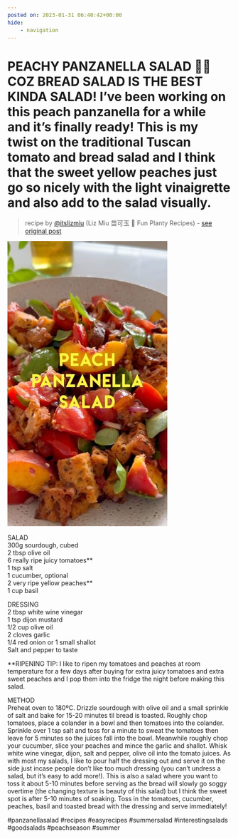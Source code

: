 ```yaml
---
posted on: 2023-01-31 06:40:42+00:00
hide:
    - navigation
---
```


# PEACHY PANZANELLA SALAD 🍅🥖 COZ BREAD SALAD IS THE BEST KINDA SALAD! I’ve been working on this peach panzanella for a while and it’s finally ready! This is my twist on the traditional Tuscan tomato and bread salad and I think that the sweet yellow peaches just go so nicely with the light vinaigrette and also add to the salad visually. 

> recipe by [@itslizmiu](https://www.instagram.com/itslizmiu/) 
(Liz Miu 苗可玉 🍜 Fun Planty Recipes) - [see original post](https://instagram.com/p/CoEdzSSpH8C)

![](../img/itslizmiu_31-01-2023_0601.png)

  
SALAD  
300g sourdough, cubed  
2 tbsp olive oil  
6 really ripe juicy tomatoes**  
1 tsp salt  
1 cucumber, optional  
2 very ripe yellow peaches**  
1 cup basil  
  
DRESSING  
2 tbsp white wine vinegar  
1 tsp dijon mustard  
1/2 cup olive oil  
2 cloves garlic  
1/4 red onion or 1 small shallot  
Salt and pepper to taste  
  
**RIPENING TIP: I like to ripen my tomatoes and peaches at room temperature for a few days after buying for extra juicy tomatoes and extra sweet peaches and I pop them into the fridge the night before making this salad.   
  
METHOD  
Preheat oven to 180ºC. Drizzle sourdough with olive oil and a small sprinkle of salt and bake for 15-20 minutes til bread is toasted. Roughly chop tomatoes, place a colander in a bowl and then tomatoes into the colander. Sprinkle over 1 tsp salt and toss for a minute to sweat the tomatoes then leave for 5 minutes so the juices fall into the bowl. Meanwhile roughly chop your cucumber, slice your peaches and mince the garlic and shallot. Whisk white wine vinegar, dijon, salt and pepper, olive oil into the tomato juices. As with most my salads, I like to pour half the dressing out and serve it on the side just incase people don’t like too much dressing (you can’t undress a salad, but it’s easy to add more!). This is also a salad where you want to toss it about 5-10 minutes before serving as the bread will slowly go soggy overtime (the changing texture is beauty of this salad) but I think the sweet spot is after 5-10 minutes of soaking. Toss in the tomatoes, cucumber, peaches, basil and toasted bread with the dressing and serve immediately!   
  
\#panzanellasalad \#recipes \#easyrecipes \#summersalad \#interestingsalads \#goodsalads \#peachseason \#summer   